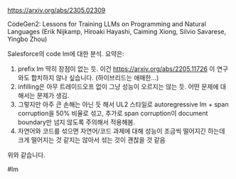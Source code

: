 https://arxiv.org/abs/2305.02309

CodeGen2: Lessons for Training LLMs on Programming and Natural Languages (Erik Nijkamp, Hiroaki Hayashi, Caiming Xiong, Silvio Savarese, Yingbo Zhou)

Salesforce의 code lm에 대한 분석. 요약은:

1. prefix lm 딱히 장점이 없는 듯. 이건 https://arxiv.org/abs/2205.11726 이 연구와도 합치하지 않나 싶습니다. (하이브리드는 애매한...)
2. infilling은 아무 트레이드오프 없이 그냥 성능이 오르지는 않는 듯. 어떤 문제에 대해서는 문제가 생김.
3. 그렇지만 아주 큰 손해는 아닌 듯 해서 UL2 스타일로 autoregressive lm + span corruption을 50% 비율로 섞고, 추가로 span corruption이 document boundary만 넘지 않도록 주의해서 적용해봄.
4. 자연어와 코드를 섞으면 자연어/코드 과제에 대해 성능이 조금씩 떨어지긴 하는데 크게 떨어지는 것 같지는 않아서 섞는 것이 괜찮을 것 같음

위와 같습니다.

#lm 